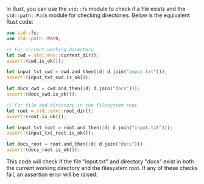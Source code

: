 In Rust, you can use the `std::fs` module to check if a file exists and the `std::path::Path` module for checking directories. Below is the equivalent Rust code:

```rust
use std::fs;
use std::path::Path;

// For current working directory
let cwd = std::env::current_dir();
assert!(cwd.is_ok());

let input_txt_cwd = cwd.and_then(|d| d.join("input.txt")));
assert!(input_txt_cwd.is_ok());

let docs_cwd = cwd.and_then(|d| d.join("docs")));
assert!(docs_cwd.is_ok());

// For file and directory in the filesystem root
let root = std::env::root_dir();
assert!(root.is_ok());

let input_txt_root = root.and_then(|d| d.join("input.txt")));
assert!(input_txt_root.is_ok());

let docs_root = root.and_then(|d| d.join("docs")));
assert!(docs_root.is_ok());
```
This code will check if the file "input.txt" and directory "docs" exist in both the current working directory and the filesystem root. If any of these checks fail, an assertion error will be raised.
